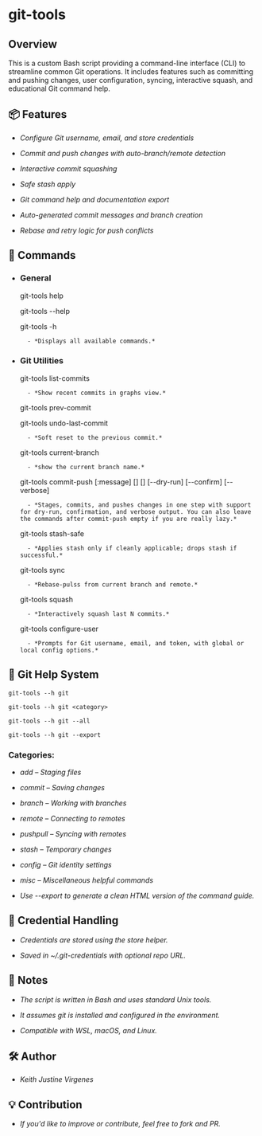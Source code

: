 # git-tools

## Overview

This is a custom Bash script providing a command-line interface (CLI) to streamline common Git operations. It includes features such as committing and pushing changes, user configuration, syncing, interactive squash, and educational Git command help.


## 📦 Features

-   *Configure Git username, email, and store credentials*

-   *Commit and push changes with auto-branch/remote detection*

-   *Interactive commit squashing*

-   *Safe stash apply*

-   *Git command help and documentation export*

-   *Auto-generated commit messages and branch creation*

-   *Rebase and retry logic for push conflicts*


## 📖 Commands

- ### General

    git-tools help

    git-tools --help

    git-tools -h

        - *Displays all available commands.*

- ### Git Utilities

    git-tools list-commits

        - *Show recent commits in graphs view.*

    git-tools prev-commit

    git-tools undo-last-commit

        - *Soft reset to the previous commit.*

    git-tools current-branch

        - *show the current branch name.*

    git-tools commit-push [:message] [<remote>] [<branch>] [--dry-run] [--confirm] [--verbose]

        - *Stages, commits, and pushes changes in one step with support for dry-run, confirmation, and verbose output. You can also leave the commands after commit-push empty if you are really lazy.*

    git-tools stash-safe

        - *Applies stash only if cleanly applicable; drops stash if successful.*

    git-tools sync

        - *Rebase-pulss from current branch and remote.*

    git-tools squash <N>

        - *Interactively squash last N commits.*

    git-tools configure-user
    
        - *Prompts for Git username, email, and token, with global or local config options.*


## 📘 Git Help System

    git-tools --h git

    git-tools --h git <category>

    git-tools --h git --all

    git-tools --h git --export


### Categories:

-    *add – Staging files*

-    *commit – Saving changes*

-    *branch – Working with branches*

-    *remote – Connecting to remotes*

-    *pushpull – Syncing with remotes*

-    *stash – Temporary changes*

-    *config – Git identity settings*

-    *misc – Miscellaneous helpful commands*

-    *Use --export to generate a clean HTML version of the command guide.*


## 🔐 Credential Handling

-    *Credentials are stored using the store helper.*

-    *Saved in ~/.git-credentials with optional repo URL.*


## 🧠 Notes

-    *The script is written in Bash and uses standard Unix tools.*

-    *It assumes git is installed and configured in the environment.*

-    *Compatible with WSL, macOS, and Linux.*


## 🛠️ Author

-   *Keith Justine Virgenes*


## 💡 Contribution

-   *If you'd like to improve or contribute, feel free to fork and PR.*